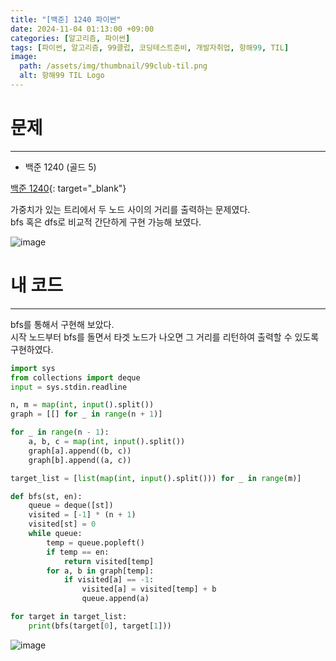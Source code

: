 ```yaml
---
title: "[백준] 1240 파이썬"
date: 2024-11-04 01:13:00 +09:00
categories: [알고리즘, 파이썬]
tags: [파이썬, 알고리즘, 99클럽, 코딩테스트준비, 개발자취업, 항해99, TIL]
image:
  path: /assets/img/thumbnail/99club-til.png
  alt: 항해99 TIL Logo
---
```

# 문제
---
- 백준 1240 (골드 5)

[백준 1240](https://www.acmicpc.net/problem/1240){: target="_blank"}

가중치가 있는 트리에서 두 노드 사이의 거리를 출력하는 문제였다.   
bfs 혹은 dfs로 비교적 간단하게 구현 가능해 보였다.

![image](https://github.com/user-attachments/assets/ccd0c425-cd39-4068-9ebf-e7fc1407db81)

# 내 코드
---
bfs를 통해서 구현해 보았다.   
시작 노드부터 bfs를 돌면서 타겟 노드가 나오면 그 거리를 리턴하여 출력할 수 있도록 구현하였다.   

```python
import sys
from collections import deque
input = sys.stdin.readline

n, m = map(int, input().split())
graph = [[] for _ in range(n + 1)]

for _ in range(n - 1):
    a, b, c = map(int, input().split())
    graph[a].append((b, c))
    graph[b].append((a, c))

target_list = [list(map(int, input().split())) for _ in range(m)]

def bfs(st, en):
    queue = deque([st])
    visited = [-1] * (n + 1)
    visited[st] = 0
    while queue:
        temp = queue.popleft()
        if temp == en:
            return visited[temp]
        for a, b in graph[temp]:
            if visited[a] == -1:
                visited[a] = visited[temp] + b
                queue.append(a)

for target in target_list:
    print(bfs(target[0], target[1]))
```

![image](https://github.com/user-attachments/assets/8800cd16-cb79-4d1a-8d32-c9f4e5182833)
